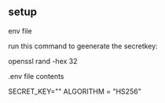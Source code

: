 ## setup 

 env file 
  
run this command to geenerate the secretkey:

openssl rand -hex 32

.env file contents

SECRET_KEY=""
ALGORITHM = "HS256"

